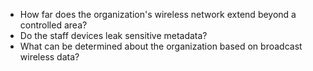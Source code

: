 
 * How far does the organization's wireless network extend beyond a controlled area?
 * Do the staff devices leak sensitive metadata?
 * What can be determined about the organization based on broadcast wireless data?
 